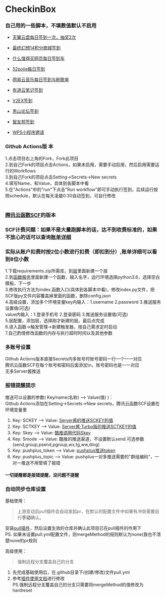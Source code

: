 # CheckinBox
### 自己用的一些脚本，不填数值默认不启用<br>
- [天翼云盘每日签到一次，抽奖2次](https://github.com/q14060/CheckinBox/tree/master/Cloud189Checkin)

- [最终幻想14积分商城签到](https://github.com/q14060/CheckinBox/tree/master/FF14Checkin)

- [什么值得买网页每日签到车](https://github.com/q14060/CheckinBox/tree/master/smzdmCheckin)

- [52pojie每日签到](https://github.com/q14060/CheckinBox/tree/master/Checkin52pj)

- [网易云音乐每日签到与刷歌单](https://github.com/q14060/CheckinBox/tree/master/NetEase_Music_daily)

- [有道云笔记签到](https://github.com/q14060/CheckinBox/tree/master/NoteyoudaoCheckin)

- [V2EX签到](https://github.com/q14060/CheckinBox/tree/master/V2EX)

- [恩山论坛签到](https://github.com/q14060/CheckinBox/tree/master/Enshan)

- [智友邦签到](https://github.com/q14060/CheckinBox/tree/master/Zhiyou)

- [WPS小程序邀请](https://github.com/q14060/CheckinBox/tree/master/WPS)


### Github Actions版 本<br>
1.点击项目右上角的Fork，Fork此项目<br>
2.到自己Fork的项目点击Actions，如果未启用，需要手动启用，然后启用需要运行的Workflows
<br>
3.到自己Fork的项目点击Setting→Secrets→New secrets<br>
4.填写Name，和Value，具体到各脚本中看<br>
5.在"Actions"中的"run"下点击"Run workflow"即可手动执行签到，后续运行按照schedule，默认在每天凌晨0:30自动签到，可自行修改<br>
<br>
### [腾讯云函数SCF](https://console.cloud.tencent.com/scf/index)的版本<br>
### SCF计费问题：如果不是大量跑脚本的话，达不到收费标准的，如果不放心的话可以查询[账单详细](https://console.cloud.tencent.com/expense/bill/summary?businessCode=p_scf)<br>
### 实际从账户扣费时按2位小数进行扣费（即扣到分）,账单详细可以看到8位小数<br>
1.下载requirements.zip所需库，到[层](https://console.cloud.tencent.com/scf/layer)里面新建一个层<br>
2.到[函数服务](https://console.cloud.tencent.com/scf/list)里面新建一个函数，输入名字，运行环境选择python3.6，选择空白模板，下一步<br>
3.修改执行方法为index.函数入口(具体到各脚本中看)，修改index.py文件，把SCF版py文件内容覆盖掉里面的函数，删除config.json<br>
4.高级设置，添加多个环境变量key内输入：1.username 2.password 3.推送服务设置值(可选)<br>
value内输入：1.登录手机号 2.登录密码 3.推送服务设置值(可选)<br>
5.层配置，添加层，选择刚才新建的层。最后点完成<br>
6.进入函数→触发管理→新建触发器，按自己需求定时启动<br>
7.自己酌情修改函数的内存与执行超时时间以及其他参数<br>

### 多账号设置<br>
Github Actions版本直接Secrets内多账号时账号密码一行一个一一对应<br>
腾讯云函数SCF在每个账号和密码后面添加\n，账号密码也是一一对应<br>
无多Server酱推送<br>

### 报错提醒提示<br>
推送可以设置的参数( Key/name(名称) --> Value(值) )：<br>
Github Actions添加在Setting→Secrets→New secrets，腾讯云函数SCF设置在环境变量里<br>
1. Key: SCKEY --> Value: [Server酱的推送SCKEY的值](http://sc.ftqq.com/)<br>
2. Key: SCTKEY --> Value: [Server酱·Turbo版的推送SCTKEY的值](http://sct.ftqq.com/)<br>
3. Key: Skey --> Value: [酷推调用代码Skey](https://cp.xuthus.cc/)<br>
4. Key: Smode --> Value: 酷推的推送渠道，不设置默认send.可选参数(send,group,psend,pgroup,wx,tg,ww,ding)<br>
5. Key: pushplus_token --> Value: [pushplus推送token](http://pushplus.hxtrip.com/)<br>
6. Key: pushplus_topic --> Value: pushplus一对多推送需要的"群组编码"，一对一推送不用管填了报错
#### 一切提醒都是报错提醒，没问题不提醒

### 自动同步仓库设置<br>
基础使用：<br>
> 上游变动后pull插件会自动发起pr，在默认的配置文件中如果有冲突需要自行**手动**确认。<br>

安装[pull插件](https://github.com/apps/pull)，然后设置生效的仓库并确认此项目已在pull插件的作用下<br>
PS. 如果未设置pull.yml配置文件，则mergeMethod的规则默认为none(我也不清楚none的pr规则<br>

高级使用：<br>
> 强制远程分支覆盖自己的分支<br>

1. 先完成基础使用后，在.github目录下(创建/修改)文件pull.yml<br>
2. 参考[插件使用文档](https://github.com/wei/pull#advanced-setup-with-config)进行修改<br>
PS.强制远程分支覆盖自己的分支只需要将mergeMethod的值修改为hardreset

